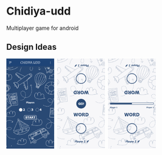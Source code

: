 # Chidiya-udd
Multiplayer game for android

## Design Ideas
<img src="https://github.com/ParmarTarun/Chidiya-udd/blob/master/design/HomeScreen.png" width="25%"/>&nbsp;&nbsp;<img src="https://github.com/ParmarTarun/Chidiya-udd/blob/master/design/GameScreen.png" width="25%"/>&nbsp;&nbsp;<img src="https://github.com/ParmarTarun/Chidiya-udd/blob/master/design/GameScreen1.png" width="25%"/>
